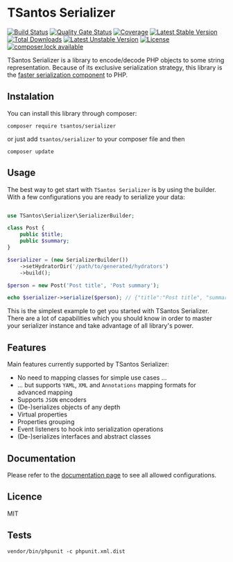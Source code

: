 # TSantos Serializer
[![Build Status](https://travis-ci.org/tsantos84/serializer.svg?branch=master)](https://travis-ci.org/tsantos84/serializer) [![Quality Gate Status](https://sonarcloud.io/api/project_badges/measure?project=tsantos84_serializer&metric=alert_status)](https://sonarcloud.io/dashboard?id=tsantos84_serializer) [![Coverage](https://sonarcloud.io/api/project_badges/measure?project=tsantos84_serializer&metric=coverage)](https://sonarcloud.io/dashboard?id=tsantos84_serializer) [![Latest Stable Version](https://poser.pugx.org/tsantos/serializer/version)](https://packagist.org/packages/tsantos/serializer) [![Total Downloads](https://poser.pugx.org/tsantos/serializer/downloads)](https://packagist.org/packages/tsantos/serializer) [![Latest Unstable Version](https://poser.pugx.org/tsantos/serializer/v/unstable)](//packagist.org/packages/tsantos/serializer) [![License](https://poser.pugx.org/tsantos/serializer/license)](https://packagist.org/packages/tsantos/serializer) [![composer.lock available](https://poser.pugx.org/tsantos/serializer/composerlock)](https://packagist.org/packages/tsantos/serializer)

TSantos Serializer is a library to encode/decode PHP objects to some string representation. Because of its exclusive
serialization strategy, this library is the [faster serialization component](https://github.com/tsantos84/serializer-benchmark) to PHP.

## Instalation

You can install this library through composer:

`composer require tsantos/serializer`

or just add `tsantos/serializer` to your composer file and then

`composer update`

## Usage

The best way to get start with `TSantos Serializer` is by using the builder.
With a few configurations you are ready to serialize your data:

```php

use TSantos\Serializer\SerializerBuilder;

class Post {
    public $title;
    public $summary;
}

$serializer = (new SerializerBuilder())
    ->setHydratorDir('/path/to/generated/hydrators')
    ->build();

$person = new Post('Post title', 'Post summary');

echo $serializer->serialize($person); // {"title":"Post title", "summary":"Post summary"}
```

This is the simplest example to get you started with TSantos Serializer. There are
a lot of capabilities which you should know in order to master your serializer instance
and take advantage of all library's power.

## Features

Main features currently supported by TSantos Serializer:

* No need to mapping classes for simple use cases ...
* ... but supports `YAML`, `XML` and `Annotations` mapping formats for advanced mapping
* Supports `JSON` encoders
* (De-)serializes objects of any depth
* Virtual properties
* Properties grouping
* Event listeners to hook into serialization operations
* (De-)serializes interfaces and abstract classes

## Documentation

Please refer to the [documentation page](https://tsantos-serializer.readthedocs.io) to see all allowed configurations.

## Licence

MIT

## Tests

  `vendor/bin/phpunit -c phpunit.xml.dist`
